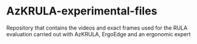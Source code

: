 # AzKRULA-experimental-files
Repository that contains the videos and exact frames used for the RULA evaluation carried out with AzKRULA, ErgoEdge and an ergonomic expert
